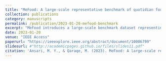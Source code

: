 ```yaml
---
title: "MeFood: A large-scale representative benchmark of quotidian foods for the Middle East"
collection: publications
category: manuscripts
permalink: /publication/2023-01-20-mefood-benchmark
excerpt: "MeFood introduces a large-scale benchmark dataset representing everyday foods from the Middle East, aimed at advancing food recognition research."
date: 2023-01-20
venue: "IEEE Access"
paperurl: "https://ieeexplore.ieee.org/abstract/document/10006799"
slidesurl: #"http://academicpages.github.io/files/slides11.pdf"
citation: 'Ansari, M. Y., & Qaraqe, M. (2023). MeFood: A large-scale representative benchmark of quotidian foods for the Middle East. <i>IEEE Access</i>.'
---
```

